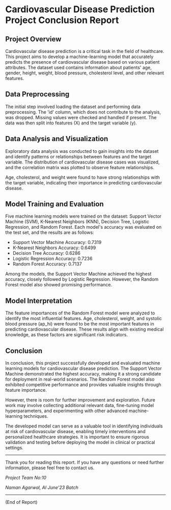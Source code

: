 # Cardiovascular Disease Prediction Project Conclusion Report

## Project Overview

Cardiovascular disease prediction is a critical task in the field of healthcare. This project aims to develop a machine-learning model that accurately predicts the presence of cardiovascular disease based on various patient attributes. The dataset used contains information about patients' age, gender, height, weight, blood pressure, cholesterol level, and other relevant features.

## Data Preprocessing

The initial step involved loading the dataset and performing data preprocessing. The 'id' column, which does not contribute to the analysis, was dropped. Missing values were checked and handled if present. The data was then split into features (X) and the target variable (y).

## Data Analysis and Visualization

Exploratory data analysis was conducted to gain insights into the dataset and identify patterns or relationships between features and the target variable. The distribution of cardiovascular disease cases was visualized, and the correlation matrix was plotted to observe feature relationships.

Age, cholesterol, and weight were found to have strong relationships with the target variable, indicating their importance in predicting cardiovascular disease.

## Model Training and Evaluation

Five machine learning models were trained on the dataset: Support Vector Machine (SVM), K-Nearest Neighbors (KNN), Decision Tree, Logistic Regression, and Random Forest. Each model's accuracy was evaluated on the test set, and the results are as follows:

- Support Vector Machine Accuracy: 0.7319
- K-Nearest Neighbors Accuracy: 0.6499
- Decision Tree Accuracy: 0.6286
- Logistic Regression Accuracy: 0.7236
- Random Forest Accuracy: 0.7137

Among the models, the Support Vector Machine achieved the highest accuracy, closely followed by Logistic Regression. However, the Random Forest model also showed promising performance.

## Model Interpretation

The feature importances of the Random Forest model were analyzed to identify the most influential features. Age, cholesterol, weight, and systolic blood pressure (ap_hi) were found to be the most important features in predicting cardiovascular disease. These results align with existing medical knowledge, as these factors are significant risk indicators.

## Conclusion

In conclusion, this project successfully developed and evaluated machine learning models for cardiovascular disease prediction. The Support Vector Machine demonstrated the highest accuracy, making it a strong candidate for deployment in real-world scenarios. The Random Forest model also exhibited competitive performance and provides valuable insights through feature importance.

However, there is room for further improvement and exploration. Future work may involve collecting additional relevant data, fine-tuning model hyperparameters, and experimenting with other advanced machine-learning techniques.

The developed model can serve as a valuable tool in identifying individuals at risk of cardiovascular disease, enabling timely interventions and personalized healthcare strategies. It is important to ensure rigorous validation and testing before deploying the model in clinical or practical settings.

---

Thank you for reading this report. If you have any questions or need further information, please feel free to contact us.

*Project Team No:10*

*Naman Agarwal, AI June'23 Batch*

---

(End of Report)
